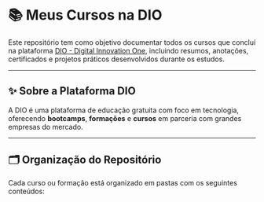 # 📚 Meus Cursos na DIO

Este repositório tem como objetivo documentar todos os cursos que concluí na plataforma [DIO - Digital Innovation One](https://web.dio.me/users/irani_fpo?tab=achievements), incluindo resumos, anotações, certificados e projetos práticos desenvolvidos durante os estudos.

---

## ✨ Sobre a Plataforma DIO

A DIO é uma plataforma de educação gratuita com foco em tecnologia, oferecendo **bootcamps**, **formações** e **cursos** em parceria com grandes empresas do mercado.

---

## 🗂️ Organização do Repositório

Cada curso ou formação está organizado em pastas com os seguintes conteúdos: